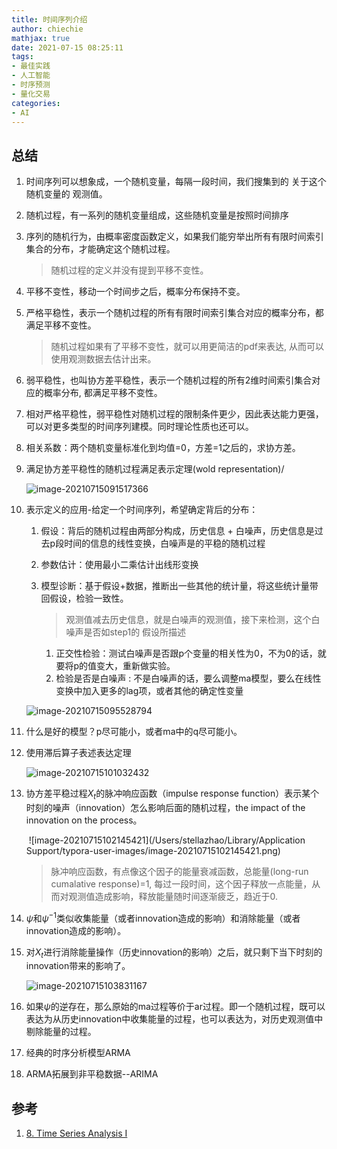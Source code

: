```yaml
---
title: 时间序列介绍
author: chiechie
mathjax: true
date: 2021-07-15 08:25:11
tags: 
- 最佳实践
- 人工智能
- 时序预测
- 量化交易
categories: 
- AI
---
```




## 总结

1. 时间序列可以想象成，一个随机变量，每隔一段时间，我们搜集到的 关于这个 随机变量的 观测值。
2. 随机过程，有一系列的随机变量组成，这些随机变量是按照时间排序
3. 序列的随机行为，由概率密度函数定义，如果我们能穷举出所有有限时间索引集合的分布，才能确定这个随机过程。

	>	 随机过程的定义并没有提到平移不变性。
4. 平移不变性，移动一个时间步之后，概率分布保持不变。
1. 严格平稳性，表示一个随机过程的所有有限时间索引集合对应的概率分布，都满足平移不变性。

   >  随机过程如果有了平移不变性，就可以用更简洁的pdf来表达, 从而可以使用观测数据去估计出来。
6. 弱平稳性，也叫协方差平稳性，表示一个随机过程的所有2维时间索引集合对应的概率分布, 都满足平移不变性。

7. 相对严格平稳性，弱平稳性对随机过程的限制条件更少，因此表达能力更强，可以对更多类型的时间序列建模。同时理论性质也还可以。

8. 相关系数：两个随机变量标准化到均值=0，方差=1之后的，求协方差。

9. 满足协方差平稳性的随机过程满足表示定理(wold representation)/

   ![image-20210715091517366](/Users/stellazhao/research_space/chiechie.github.io/source/_posts/timeseries/timeseries-intro/image-20210715091517366.png)

10. 表示定义的应用-给定一个时间序列，希望确定背后的分布：

    1. 假设：背后的随机过程由两部分构成，历史信息 + 白噪声，历史信息是过去p段时间的信息的线性变换，白噪声是的平稳的随机过程

    2. 参数估计：使用最小二乘估计出线形变换

    3. 模型诊断：基于假设+数据，推断出一些其他的统计量，将这些统计量带回假设，检验一致性。

       > 观测值减去历史信息，就是白噪声的观测值，接下来检测，这个白噪声是否如step1的 假设所描述

       1. 正交性检验：测试白噪声是否跟p个变量的相关性为0，不为0的话，就要将p的值变大，重新做实验。
       2. 检验是否是白噪声 : 不是白噪声的话，要么调整ma模型，要么在线性变换中加入更多的lag项，或者其他的确定性变量

    ![image-20210715095528794](/Users/stellazhao/research_space/chiechie.github.io/source/_posts/timeseries/timeseries-intro/image-20210715095528794.png)

1. 什么是好的模型？p尽可能小，或者ma中的q尽可能小。

2. 使用滞后算子表述表达定理

   ![image-20210715101032432](/Users/stellazhao/research_space/chiechie.github.io/source/_posts/timeseries/timeseries-intro/image-20210715101032432.png)

3. 协方差平稳过程${X_t}$的脉冲响应函数（impulse response function）表示某个时刻的噪声（innovation）怎么影响后面的随机过程，the impact of the innovation on the process。

   ​	![image-20210715102145421](/Users/stellazhao/Library/Application Support/typora-user-images/image-20210715102145421.png)

   > 脉冲响应函数，有点像这个因子的能量衰减函数，总能量(long-run cumalative response)=1,  每过一段时间，这个因子释放一点能量，从而对观测值造成影响，释放能量随时间逐渐疲乏，趋近于0.

4. $\psi$和$\psi^{-1}$类似收集能量（或者innovation造成的影响）和消除能量（或者innovation造成的影响）。

5. 对$X_t$进行消除能量操作（历史innovation的影响）之后，就只剩下当下时刻的innovation带来的影响了。

   ![image-20210715103831167](/Users/stellazhao/research_space/chiechie.github.io/source/_posts/timeseries/timeseries-intro/image-20210715103831167.png)

1. 如果$\psi$的逆存在，那么原始的ma过程等价于ar过程。即一个随机过程，既可以表达为从历史innovation中收集能量的过程，也可以表达为，对历史观测值中剔除能量的过程。
2. 经典的时序分析模型ARMA
3. ARMA拓展到非平稳数据--ARIMA







## 参考

1. [8. Time Series Analysis I](https://www.youtube.com/watch?v=uBeM1FUk4Ps&t=362s)
